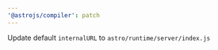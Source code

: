 ```yaml
---
'@astrojs/compiler': patch
---
```


Update default `internalURL` to `astro/runtime/server/index.js`
